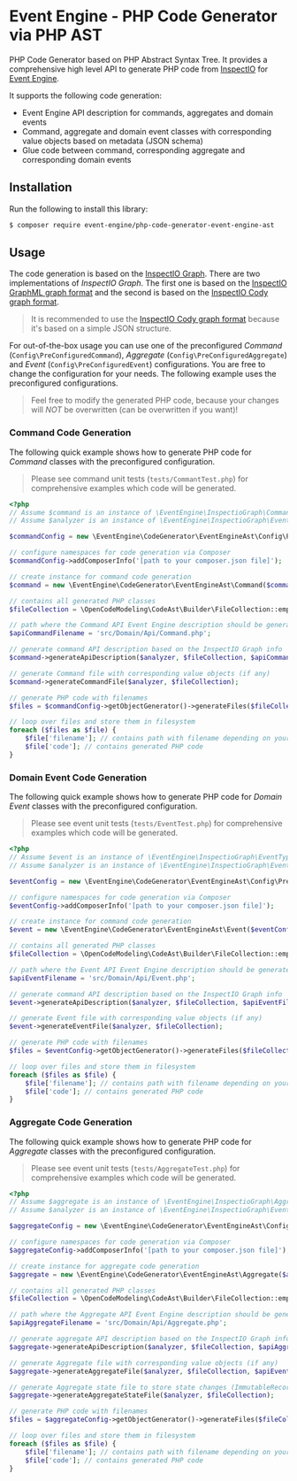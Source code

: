 # Event Engine - PHP Code Generator via PHP AST

PHP Code Generator based on PHP Abstract Syntax Tree. It provides a comprehensive high level API to
generate PHP code from [InspectIO](https://github.com/event-engine/inspectio "InspectIO") for [Event Engine](https://event-engine.io "Event Engine").

It supports the following code generation:

- Event Engine API description for commands, aggregates and domain events
- Command, aggregate and domain event classes with corresponding value objects based on metadata (JSON schema)
- Glue code between command, corresponding aggregate and corresponding domain events 

## Installation

Run the following to install this library:

```bash
$ composer require event-engine/php-code-generator-event-engine-ast
```

## Usage

The code generation is based on the [InspectIO Graph](https://github.com/event-engine/php-inspectio-graph "InspectIO Graph").
There are two implementations of *InspectIO Graph*. The first one is based on the [InspectIO GraphML graph format](https://github.com/event-engine/php-inspectio-graph-ml "InspectIO Graph GraphML") 
and the second is based on the [InspectIO Cody graph format](https://github.com/event-engine/php-inspectio-graph-cody "InspectIO Graph Cody").

> It is recommended to use the [InspectIO Cody graph format](https://github.com/event-engine/php-inspectio-graph-cody "InspectIO Graph Cody")
because it's based on a simple JSON structure. 

For out-of-the-box usage you can use one of the preconfigured *Command* (`Config\PreConfiguredCommand`), 
*Aggregate* (`Config\PreConfiguredAggregate`) and *Event* (`Config\PreConfiguredEvent`) configurations. You are free to 
change the configuration for your needs. The following example uses the preconfigured configurations.

> Feel free to modify the generated PHP code, because your changes will *NOT* be overwritten (can be overwritten if you want)!

### Command Code Generation

The following quick example shows how to generate PHP code for *Command* classes with the preconfigured configuration.

> Please see command unit tests (`tests/CommantTest.php`) for comprehensive examples which code will be generated.

```php
<?php
// Assume $command is an instance of \EventEngine\InspectioGraph\CommandType
// Assume $analyzer is an instance of \EventEngine\InspectioGraph\EventSourcingAnalyzer

$commandConfig = new \EventEngine\CodeGenerator\EventEngineAst\Config\PreConfiguredCommand();

// configure namespaces for code generation via Composer
$commandConfig->addComposerInfo('[path to your composer.json file]');

// create instance for command code generation
$command = new \EventEngine\CodeGenerator\EventEngineAst\Command($commandConfig);

// contains all generated PHP classes
$fileCollection = \OpenCodeModeling\CodeAst\Builder\FileCollection::emptyList();

// path where the Command API Event Engine description should be generated based on Composer autoloader info
$apiCommandFilename = 'src/Domain/Api/Command.php';

// generate command API description based on the InspectIO Graph info
$command->generateApiDescription($analyzer, $fileCollection, $apiCommandFilename);

// generate Command file with corresponding value objects (if any)
$command->generateCommandFile($analyzer, $fileCollection);

// generate PHP code with filenames
$files = $commandConfig->getObjectGenerator()->generateFiles($fileCollection);

// loop over files and store them in filesystem
foreach ($files as $file) {
    $file['filename']; // contains path with filename depending on your configuration e.g. src/Domain/Command
    $file['code']; // contains generated PHP code
}
```

### Domain Event Code Generation

The following quick example shows how to generate PHP code for *Domain Event* classes with the preconfigured configuration.

> Please see event unit tests (`tests/EventTest.php`) for comprehensive examples which code will be generated.

```php
<?php
// Assume $event is an instance of \EventEngine\InspectioGraph\EventType
// Assume $analyzer is an instance of \EventEngine\InspectioGraph\EventSourcingAnalyzer

$eventConfig = new \EventEngine\CodeGenerator\EventEngineAst\Config\PreConfiguredEvent();

// configure namespaces for code generation via Composer
$eventConfig->addComposerInfo('[path to your composer.json file]');

// create instance for command code generation
$event = new \EventEngine\CodeGenerator\EventEngineAst\Event($eventConfig);

// contains all generated PHP classes
$fileCollection = \OpenCodeModeling\CodeAst\Builder\FileCollection::emptyList();

// path where the Event API Event Engine description should be generated based on Composer autoloader info
$apiEventFilename = 'src/Domain/Api/Event.php';

// generate command API description based on the InspectIO Graph info
$event->generateApiDescription($analyzer, $fileCollection, $apiEventFilename);

// generate Event file with corresponding value objects (if any)
$event->generateEventFile($analyzer, $fileCollection);

// generate PHP code with filenames
$files = $eventConfig->getObjectGenerator()->generateFiles($fileCollection);

// loop over files and store them in filesystem
foreach ($files as $file) {
    $file['filename']; // contains path with filename depending on your configuration e.g. src/Domain/Event
    $file['code']; // contains generated PHP code
}

```

### Aggregate Code Generation

The following quick example shows how to generate PHP code for *Aggregate* classes with the preconfigured configuration.

> Please see event unit tests (`tests/AggregateTest.php`) for comprehensive examples which code will be generated.

```php
<?php
// Assume $aggregate is an instance of \EventEngine\InspectioGraph\AggregateType
// Assume $analyzer is an instance of \EventEngine\InspectioGraph\EventSourcingAnalyzer

$aggregateConfig = new \EventEngine\CodeGenerator\EventEngineAst\Config\PreConfiguredAggregate();

// configure namespaces for code generation via Composer
$aggregateConfig->addComposerInfo('[path to your composer.json file]');

// create instance for aggregate code generation
$aggregate = new \EventEngine\CodeGenerator\EventEngineAst\Aggregate($aggregateConfig);

// contains all generated PHP classes
$fileCollection = \OpenCodeModeling\CodeAst\Builder\FileCollection::emptyList();

// path where the Aggregate API Event Engine description should be generated based on Composer autoloader info
$apiAggregateFilename = 'src/Domain/Api/Aggregate.php';

// generate aggregate API description based on the InspectIO Graph info
$aggregate->generateApiDescription($analyzer, $fileCollection, $apiAggregateFilename);

// generate Aggregate file with corresponding value objects (if any)
$aggregate->generateAggregateFile($analyzer, $fileCollection, $apiEventFilename);

// generate Aggregate state file to store state changes (ImmutableRecord)
$aggregate->generateAggregateStateFile($analyzer, $fileCollection);

// generate PHP code with filenames
$files = $aggregateConfig->getObjectGenerator()->generateFiles($fileCollection);

// loop over files and store them in filesystem
foreach ($files as $file) {
    $file['filename']; // contains path with filename depending on your configuration e.g. src/Domain/Aggregate
    $file['code']; // contains generated PHP code
}
```
